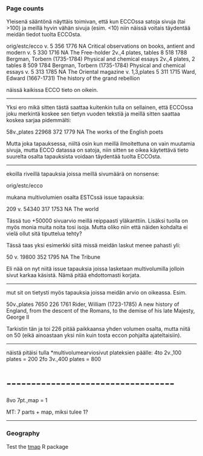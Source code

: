 ### Page counts

Yleisenä sääntönä näyttäis toimivan, että kun ECCOssa satoja sivuja
(tai >100) ja meillä hyvin vähän sivuja (esim. <10) niin näissä
voitais täydentää meidän tiedot tuolta ECCOsta.

orig/estc/ecco
v. 	5 	356 	1776 	NA 	Critical observations on books, antient and modern
v. 	5 	330 	1716 	NA 	The Free-holder
2v.,4 plates, tables 	8 	518 	1788 	Bergman, Torbern (1735-1784) 	Physical and chemical essays
2v.,4 plates, 2 tables 	8 	509 	1784 	Bergman, Torbern (1735-1784) 	Physical and chemical essays
v. 	5 	313 	1785 	NA 	The Oriental magazine
v. 1,3,plates 	5 	311 	1715 	Ward, Edward (1667-1731) 	The history of the grand rebellion

näissä kaikissa ECCO tieto on oikein.

-------------------------

Yksi ero mikä sitten tästä saattaa kuitenkin tulla on sellainen, että ECCOssa joku merkintä koskee sen tietyn vuoden tekstiä ja meillä sitten saattaa koskea sarjaa pidemmälti:

58v.,plates 	22968 	372 	1779 	NA 	The works of the English poets

Mutta joka tapauksessa, niiltä osin kun meillä ilmoitettuna on vain muutamia sivuja, mutta ECCO datassa on satoja, niin sitten se oikea käytettävä tieto suurelta osalta tapauksista voidaan täydentää tuolta ECCOsta.

-------------------------

ekoilla riveillä tapauksia joissa meillä sivumäärä on nonsense:

orig/estc/ecco

mukana multivolumien osalta ESTCssä issue tapauksia:

209 v. 	54340 	317 	1753 	NA 	The world 	

Tässä tuo +50000 sivuarvio meillä reippaasti yläkanttiin. Lisäksi
tuolla on myös monia muita noita tosi isoja. Mutta oliko niin että
näiden kohdalta ei vielä ollut sitä tiputtelua tehty?

Tässä taas yksi esimerkki siitä missä meidän laskut menee pahasti yli:

50 v. 	19800 	352 	1795 	NA 	The Tribune 	

Eli nää on nyt niitä issue tapauksia joissa lasketaan multivolumilla
jolloin sivut karkaa käsistä. Nämä pitää ehdottomasti korjata.

------------------------------------------

mut sit on tietysti myös tapauksia joissa meidän arvio on oikeassa. Esim.

50v.,plates 	7650 	226 	1761 	Rider, William (1723-1785) 	A new history of England, from the descent of the Romans, to the demise of his late Majesty, George II

Tarkistin tän ja toi 226 pitää paikkaansa yhden volumen osalta, mutta niitä on 50 (eikä ainoastaan yksi niin kuin tosta eccon pohjalta ajateltaisiin).

-------------------------------------

näistä pitäisi tulla *multivolumearviosivut plateksien päälle:
4to      2v.,100 plates            = 200
2fo      3v.,400 plates =         800

# ----------------------------------

8vo      7pt.,map =      1         

MT: 7 parts + map, miksi tulee 1?

---------------------



### Geography

Test the [tmap](https://cran.r-project.org/web/packages/tmap/vignettes/tmap-nutshell.html) R package



 

 




